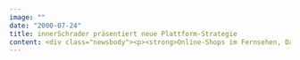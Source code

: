 ```yaml
---
image: ""
date: "2000-07-24"
title: innerSchrader präsentiert neue Plattform-Strategie
content: <div class="newsbody"><p><strong>Online-Shops im Fernsehen, Datenbankanfragen über das Telefon oder Live-Auktionen im Handy&#58; SinnerSchrader, Deutschlands führender eBusiness-Dienstleister, hat eine Technologie entwickelt, die erstmals alle digitalen Vertriebskanäle über ein System integriert.</strong></p><p>Die auf den offenen Industriestandards Java und XML basierende Software bietet die Anbindung von eBusiness-Lösungen an Internet und WAP, automatisierte Call Center (Datenbankanfragen per Spracherkennung), WebTV sowie "Point-of-Sales"-Terminals. Leistungsfähige digitale Handelssysteme werden damit in allen Bereichen des täglichen Lebens Realität. Der eBusiness-Spezialist geht davon aus, in Zukunft jedes zweite seiner Kundenprojekte über die "Unified Commerce Plattform" aufzubauen. SinnerSchrader adressiert mit "Unified Commerce" insbesondere Unternehmen der Old Economy, die ihre Off- und Online-Vertriebswege erstmals effizient zusammenführen können. Als erste Kunden der Unified Commerce Architektur konnte SinnerSchrader den Autovermieter Europcar gewinnen. Auch die Blume2000 New Media, an der SinnerSchrader eine Minderheitsbeteiligung hält, wird seinen Blumenvertrieb mit dieser Technologie ausstatten.</p><p>"Unsere Multi-Channel-Strategie richtet sich vor allem an Unternehmen aus der Old Economy. Sie können bestehende Vertriebswege und eBusiness-Engagements intelligent vernetzen. Damit führen wir internetbasierte Vertriebslösungen erstmals zu einem echten Massenmarkt", erläutert Matthias Schrader, CEO der SinnerSchrader Aktiengesellschaft die Aussichten der Technologie.</p><p>Die neue Plattform unterscheidet nach dem Baukastenprinzip zwischen der Aufbereitung und Darstellung von Inhalten. Statt für jeden Kanal eigene Lösungen zu entwickeln, baut SinnerSchrader nur noch ein zentrales System auf, das flexibel mit verschiedenen digitalen Vertriebswegen gekoppelt wird. Dieses Verfahren reduziert die Entwicklungskosten und den Zeitaufwand erheblich. Zusätzlich werden die Qualität, Skalierbarkeit und Zuverlässigkeit der Transaktionssysteme gefestigt.</p></div>
---
```

